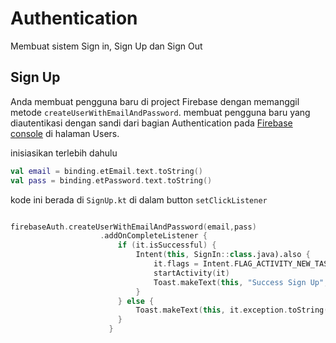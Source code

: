 # Authentication
Membuat sistem Sign in, Sign Up dan Sign Out

## Sign Up
Anda membuat pengguna baru di project Firebase dengan memanggil metode <code translate="no" dir="ltr">createUserWithEmailAndPassword</code>. membuat pengguna baru yang diautentikasi dengan sandi dari bagian Authentication pada [Firebase console](https://console.firebase.google.com/u/0/) di halaman Users.<br/>

inisiasikan terlebih dahulu
```kotlin
val email = binding.etEmail.text.toString()
val pass = binding.etPassword.text.toString()
```
kode ini berada di  <code translate="no" dir="ltr">SignUp.kt</code> di dalam button  <code translate="no" dir="ltr">setClickListener</code>
```kotlin

firebaseAuth.createUserWithEmailAndPassword(email,pass)
                    .addOnCompleteListener {
                        if (it.isSuccessful) {
                            Intent(this, SignIn::class.java).also {
                                it.flags = Intent.FLAG_ACTIVITY_NEW_TASK or Intent.FLAG_ACTIVITY_CLEAR_TASK
                                startActivity(it)
                                Toast.makeText(this, "Success Sign Up", Toast.LENGTH_LONG).show()
                            }
                        } else {
                            Toast.makeText(this, it.exception.toString(), Toast.LENGTH_LONG).show()
                        }
                      }
```



